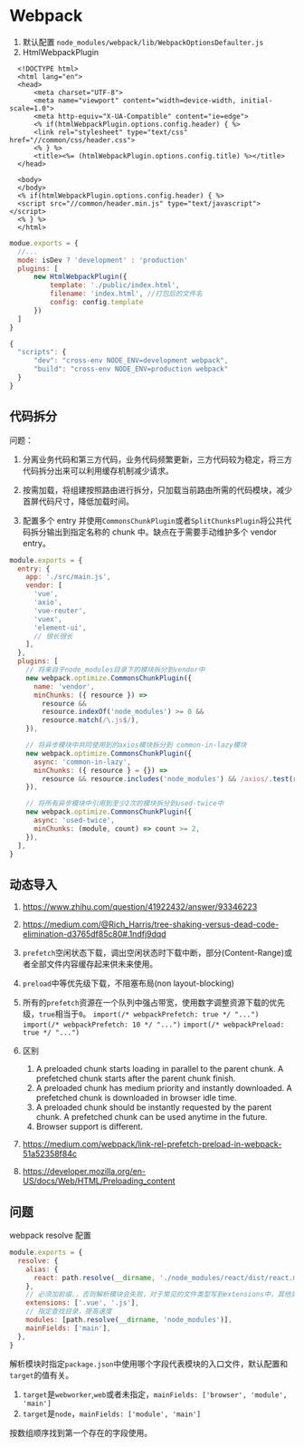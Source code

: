 # Webpack

1. 默认配置 `node_modules/webpack/lib/WebpackOptionsDefaulter.js`
1. HtmlWebpackPlugin

```config
  <!DOCTYPE html>
  <html lang="en">
  <head>
      <meta charset="UTF-8">
      <meta name="viewport" content="width=device-width, initial-scale=1.0">
      <meta http-equiv="X-UA-Compatible" content="ie=edge">
      <% if(htmlWebpackPlugin.options.config.header) { %>
      <link rel="stylesheet" type="text/css" href="//common/css/header.css">
      <% } %>
      <title><%= (htmlWebpackPlugin.options.config.title) %></title>
  </head>

  <body>
  </body>
  <% if(htmlWebpackPlugin.options.config.header) { %>
  <script src="//common/header.min.js" type="text/javascript"></script>
  <% } %>
  </html>
```

```js
modue.exports = {
  //...
  mode: isDev ? 'development' : 'production'
  plugins: [
      new HtmlWebpackPlugin({
          template: './public/index.html',
          filename: 'index.html', //打包后的文件名
          config: config.template
      })
  ]
}
```

```js
{
  "scripts": {
      "dev": "cross-env NODE_ENV=development webpack",
      "build": "cross-env NODE_ENV=production webpack"
  }
}
```

## 代码拆分

问题：

1. 分离业务代码和第三方代码，业务代码频繁更新，三方代码较为稳定，将三方代码拆分出来可以利用缓存机制减少请求。
1. 按需加载，将组建按照路由进行拆分，只加载当前路由所需的代码模块，减少首屏代码尺寸，降低加载时间。

1. 配置多个 entry 并使用`CommonsChunkPlugin`或者`SplitChunksPlugin`将公共代码拆分输出到指定名称的 chunk 中。缺点在于需要手动维护多个 vendor entry。

```js
module.exports = {
  entry: {
    app: './src/main.js',
    vendor: [
      'vue',
      'axio',
      'vue-router',
      'vuex',
      'element-ui',
      // 很长很长
    ],
  },
  plugins: [
    // 将来自于node_modules目录下的模块拆分到vendor中
    new webpack.optimize.CommonsChunkPlugin({
      name: 'vendor',
      minChunks: ({ resource }) =>
        resource &&
        resource.indexOf('node_modules') >= 0 &&
        resource.match(/\.js$/),
    }),

    // 将异步模块中共同使用到的axios模块拆分到 common-in-lazy模块
    new webpack.optimize.CommonsChunkPlugin({
      async: 'common-in-lazy',
      minChunks: ({ resource } = {}) =>
        resource && resource.includes('node_modules') && /axios/.test(resource),
    }),

    // 将所有异步模块中引用到至少2次的模块拆分到used-twice中
    new webpack.optimize.CommonsChunkPlugin({
      async: 'used-twice',
      minChunks: (module, count) => count >= 2,
    }),
  ],
}
```

## 动态导入

1. https://www.zhihu.com/question/41922432/answer/93346223
1. https://medium.com/@Rich_Harris/tree-shaking-versus-dead-code-elimination-d3765df85c80#.1ndfj9dqd

1. `prefetch`空闲状态下载，调出空闲状态时下载中断，部分(Content-Range)或者全部文件内容缓存起来供未来使用。
1. `preload`中等优先级下载，不阻塞布局(non layout-blocking)
1. 所有的`prefetch`资源在一个队列中强占带宽，使用数字调整资源下载的优先级，`true`相当于`0`。
   `import(/* webpackPrefetch: true */ "...")`
   `import(/* webpackPrefetch: 10 */ "...")`
   `import(/* webpackPreload: true */ "...")`
1. 区别

   1. A preloaded chunk starts loading in parallel to the parent chunk. A prefetched chunk starts after the parent chunk finish.
   1. A preloaded chunk has medium priority and instantly downloaded. A prefetched chunk is downloaded in browser idle time.
   1. A preloaded chunk should be instantly requested by the parent chunk. A prefetched chunk can be used anytime in the future.
   1. Browser support is different.

1. https://medium.com/webpack/link-rel-prefetch-preload-in-webpack-51a52358f84c
1. https://developer.mozilla.org/en-US/docs/Web/HTML/Preloading_content

## 问题

webpack resolve 配置

```js
module.exports = {
  resolve: {
    alias: {
      react: path.resolve(__dirname, './node_modules/react/dist/react.min.js'),
    },
    // 必须加前缀.，否则解析模块会失败，对于常见的文件类型写到extensions中，其他类型书写完整的后缀名称，提高查找速度
    extensions: ['.vue', '.js'],
    // 指定查找目录，提高速度
    modules: [path.resolve(__dirname, 'node_modules')],
    mainFields: ['main'],
  },
}
```

解析模块时指定`package.json`中使用哪个字段代表模块的入口文件，默认配置和`target`的值有关。

1. `target`是`webworker`,`web`或者未指定，`mainFields: ['browser', 'module', 'main']`
1. `target`是`node`，`mainFields: ['module', 'main']`

按数组顺序找到第一个存在的字段使用。
